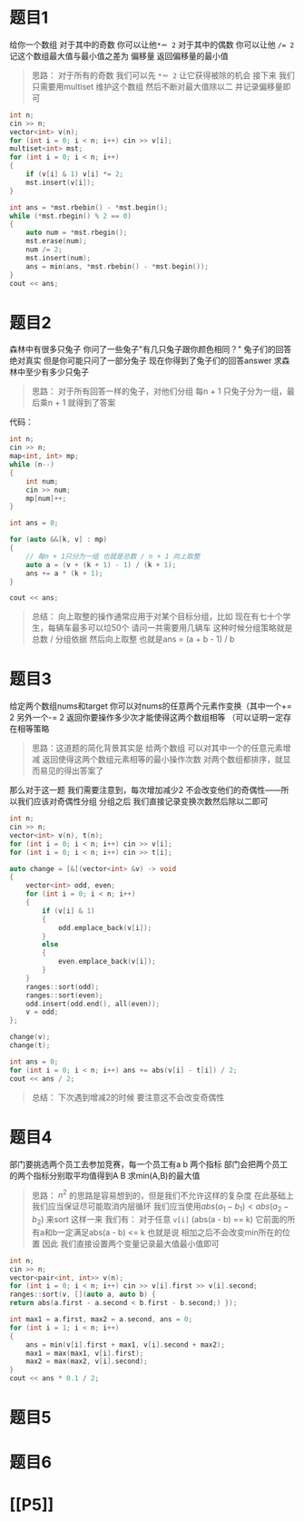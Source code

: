 # 题目1

给你一个数组 对于其中的奇数 你可以让他`*＝ 2` 对于其中的偶数 你可以让他 `/= 2` 记这个数组最大值与最小值之差为 偏移量 返回偏移量的最小值

> 思路：
> 对于所有的奇数 我们可以先 `*＝ 2` 让它获得被除的机会 接下来 我们只需要用multiset 维护这个数组 然后不断对最大值除以二 并记录偏移量即可

```cpp
int n;
cin >> n;
vector<int> v(n);
for (int i = 0; i < n; i++) cin >> v[i];
multiset<int> mst;
for (int i = 0; i < n; i++)
{
	if (v[i] & 1) v[i] *= 2;
	mst.insert(v[i]);
}

int ans = *mst.rbebin() - *mst.begin();
while (*mst.rbegin() % 2 == 0)
{
	auto num = *mst.rbegin();
	mst.erase(num);
	num /= 2;
	mst.insert(num);
	ans = min(ans, *mst.rbebin() - *mst.begin());
}
cout << ans;
```
# 题目2
森林中有很多只兔子 你问了一些兔子"有几只兔子跟你颜色相同？" 兔子们的回答绝对真实 但是你可能只问了一部分兔子 现在你得到了兔子们的回答answer 求森林中至少有多少只兔子

> 思路：
> 对于所有回答一样的兔子，对他们分组 每n + 1 只兔子分为一组，最后乘n + 1 就得到了答案

代码：
```cpp
int n;
cin >> n;
map<int, int> mp;
while (n--)
{
	int num;
	cin >> num;
	mp[num]++;
}

int ans = 0;

for (auto &&[k, v] : mp)
{
	// 每n + 1只分为一组 也就是总数 / n + 1 向上取整
	auto a = (v + (k + 1) - 1) / (k + 1);
	ans += a * (k + 1);
}

cout << ans;
```

> 总结：
> 向上取整的操作通常应用于对某个目标分组，比如
> 现在有七十个学生，每辆车最多可以垃50个 请问一共需要用几辆车 
>  这种时候分组策略就是总数 / 分组依据 然后向上取整
>  也就是ans = (a + b - 1) / b
# 题目3

给定两个数组nums和target 你可以对nums的任意两个元素作变换（其中一个+= 2 另外一个-= 2 返回你要操作多少次才能使得这两个数组相等 （可以证明一定存在相等策略

> 思路：这道题的简化背景其实是 给两个数组 可以对其中一个的任意元素增减 返回使得这两个数组元素相等的最小操作次数
>对两个数组都排序，就显而易见的得出答案了

那么对于这一题 我们需要注意到，每次增加减少2 不会改变他们的奇偶性——所以我们应该对奇偶性分组
分组之后 我们直接记录变换次数然后除以二即可
```cpp
int n;
cin >> n;
vector<int> v(n), t(n);
for (int i = 0; i < n; i++) cin >> v[i];
for (int i = 0; i < n; i++) cin >> t[i];

auto change = [&](vector<int> &v) -> void
{
	vector<int> odd, even;
	for (int i = 0; i < n; i++)
	{
		if (v[i] & 1)
		{
			odd.emplace_back(v[i]);
		}
		else
		{
			even.emplace_back(v[i]);
		}
	}
	ranges::sort(odd);
	ranges::sort(even);
	odd.insert(odd.end(), all(even));
	v = odd;
};

change(v);
change(t);

int ans = 0;
for (int i = 0; i < n; i++) ans += abs(v[i] - t[i]) / 2;
cout << ans / 2;
```

> 总结：
> 下次遇到增减2的时候 要注意这不会改变奇偶性
# 题目4

部门要挑选两个员工去参加竞赛，每一个员工有a b 两个指标 部门会把两个员工的两个指标分别取平均值得到A B 求min(A,B)的最大值

> 思路：
> $n^2$ 的思路是容易想到的，但是我们不允许这样的复杂度 在此基础上 我们应当保证尽可能取消内层循环
> 我们应当使用$abs(a_1 - b_1) < abs(a_2 - b_2)$ 来sort 这样一来 我们有：
> 对于任意 `v[i]` (abs(a - b) == k) 它前面的所有a和b一定满足abs(a - b) <= k 也就是说 相加之后不会改变min所在的位置
> 因此 我们直接设置两个变量记录最大值最小值即可 

```cpp
int n;
cin >> n;
vector<pair<int, int>> v(n);
for (int i = 0; i < n; i++) cin >> v[i].first >> v[i].second;
ranges::sort(v, [](auto a, auto b) { 
return abs(a.first - a.second < b.first - b.second;) });

int max1 = a.first, max2 = a.second, ans = 0;
for (int i = 1; i < n; i++)
{
	ans = min(v[i].first + max1, v[i].second + max2);
	max1 = max(max1, v[i].first);
	max2 = max(max2, v[i].second);
}
cout << ans * 0.1 / 2;
```
#  题目5 


# 题目6



# [[P5]] 